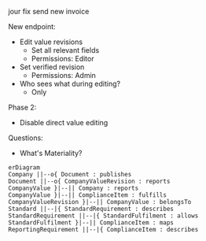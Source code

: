 jour fix
send new invoice



New endpoint:
- Edit value revisions
	- Set all relevant fields
	- Permissions: Editor
- Set verified revision
	- Permissions: Admin
- Who sees what during editing?
	- Only 


Phase 2:
- Disable direct value editing

Questions:
- What's Materiality?




```mermaid
erDiagram
Company ||--o{ Document : publishes
Document ||--o{ CompanyValueRevision : reports
CompanyValue }|--|| Company : reports
CompanyValue }|--|| ComplianceItem : fulfills
CompanyValueRevision }|--|| CompanyValue : belongsTo
Standard ||--|{ StandardRequirement : describes
StandardRequirement ||--|{ StandardFulfilment : allows
StandardFulfilment }|--|| ComplianceItem : maps
ReportingRequirement ||--|{ ComplianceItem : describes
```
